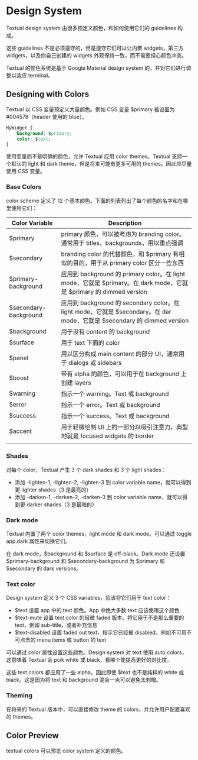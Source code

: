 # Design System

Textual design system 由很多预定义颜色，和如何使用它们的 guidelines 构成。

这些 guidelines 不是必须遵守的，但是遵守它们可以让内置 widgets，第三方 widgets，以及你自己创建的 widgets 外观保持一致，而不需要担心颜色冲突。

Textual 的颜色系统是基于 Google Material design system 的，并对它们进行调整以适应 terminal。

## Designing with Colors

Textual 以 CSS 变量预定义大量颜色。例如 CSS 变量 $primary 被设置为 #004578（header 使用的 blue）。

```css
MyWidget {
    background: $primary;
    color: $text;
}
```

使用变量而不是明确的颜色，允许 Textual 应用 color themes。Textual 支持一个默认的 light 和 dark theme，但是将来可能有更多可用的 themes，因此应尽量使用 CSS 变量。

### Base Colors

color scheme 定义了 12 个基本颜色。下面的列表列出了每个颜色的名字和在哪里使用它们：

| Color Variable | Description |
| --- | --- |
| $primary | primary 颜色，可以被考虑为 branding color。通常用于 titles，backgrounds，用以重点强调 |
| $secondary | branding color 的代替颜色，和 $primary 有相似的目的，用于从 primary color 区分一些东西 |
| $primary-background | 应用到 background 的 primary color。在 light mode，它就是 $primary。在 dark mode，它就是 $primary 的 dimmed version |
| $secondary-background | 应用到 background 的 secondary color。在 light mode，它就是 $secondary。在 dar mode，它就是 $secondary 的 dimmed version |
| $background | 用于没有 content 的 background |
| $surface | 用于 text 下面的 color |
| $panel | 用以区分构成 main content 的部分 UI，通常用于 dialogs 或 sidebars |
| $boost | 带有 alpha 的颜色，可以用于在 background 上创建 layers |
| $warning | 指示一个 warning。Text 或 background |
| $error | 指示一个 error。Text 或 background |
| $success | 指示一个 success。Text 或 background |
| $accent | 用于轻微绘制 UI 上的一部分以吸引注意力，典型地就是 focused widgets 的 border |
| | |

### Shades

对每个 color，Textual 产生 3 个 dark shades 和 3 个 light shades：

- 添加 -lighten-1, -lighten-2, -lighten-3 到 color variable name，就可以得到更 lighter shades（3 是最亮的）
- 添加 -darken-1, -darken-2, -darken-3 到 color variable name，就可以得到更 darker shades（3 是最暗的）

### Dark mode

Textual 内置了两个 color themes，light mode 和 dark mode。可以通过 toggle app.dark 属性来切换它们。

在 dark mode，$background 和 $surface 是 off-black。Dark mode 还设置 $primary-background 和 $secondary-background 为 $primary 和 $secondary 的 dark versions。

### Text color

Design system 定义 3 个 CSS variables，应该将它们用于 text color：

- $text 设置 app 中的 text 颜色。App 中绝大多数 text 应该使用这个颜色
- $text-mute 设置 text color 的轻微 faded 版本。将它用于不是那么重要的 text，例如 sub-title，或者补充信息
- $text-disabled 设置 faded out text，指示它已经被 disabled。例如不可用不可点击的 menu items 或 button 的 text

可以通过 color 属性设置这些颜色。Design system 对 text 使用 auto colors，这意味着 Textual 会 pcik white 或 black，看哪个能提高更好的对比度。

这些 text colors 都应用了一些 alpha。因此即使 $text 也不是纯粹的 white 或 black。这是因为将 text 和 background 混合一点可以避免太刺眼。

### Theming

在将来的 Textual 版本中，可以直接修改 theme 的 colors，并允许用户配置喜欢的 themes。

## Color Preview

textual colors 可以预览 color system 定义的颜色。

